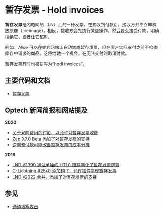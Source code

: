 # 暂存发票 - Hold invoices



**暂存发票**是闪电网络（LN）上的一种发票，在接收到付款后，接收方并不立即释放原像（preimage）。相反，接收方会先执行某些操作，然后要么接受付款，明确拒绝它，或者让它超时。

例如，Alice 可以在她的网站上自动生成暂存发票，但在客户实际支付之前不检查库存中请求的商品。这将给她一个机会，在无法交付时取消付款。

暂存发票有时也被拼写为“hodl invoices”。

## 主要代码和文档

* [暂存发票](https://github.com/lightningnetwork/lnd/pull/2022)

## Optech 新闻简报和网站提及

**2020**

* [关于双向费用的讨论，以允许对暂存发票收费](https://bitcoinops.org/en/newsletters/2020/11/04/#bi-directional-upfront-fees-for-ln)
* [Zap 0.7.0 Beta 添加了对暂存发票的支持](https://bitcoinops.org/en/newsletters/2020/07/22/#zap-0-7-0-beta-released)
* [逆向预付款可能改善暂存发票的成本分摊](https://bitcoinops.org/en/newsletters/2020/02/26/#reverse-up-front-payments)

**2019**

* [LND #3390 通过单独的 HTLC 跟踪简化了暂存发票逻辑](https://bitcoinops.org/en/newsletters/2019/09/11/#lnd-3390)
* [C-Lightning #2540 添加钩子，允许插件实现暂存发票](https://bitcoinops.org/en/newsletters/2019/04/16/#c-lightning-2540)
* [LND #2022 合并，添加了对暂存发票的支持](https://bitcoinops.org/en/newsletters/2019/03/19/#lnd-2022)

## 参见

* [通道堵塞攻击](https://bitcoinops.org/en/topics/channel-jamming-attacks/)
